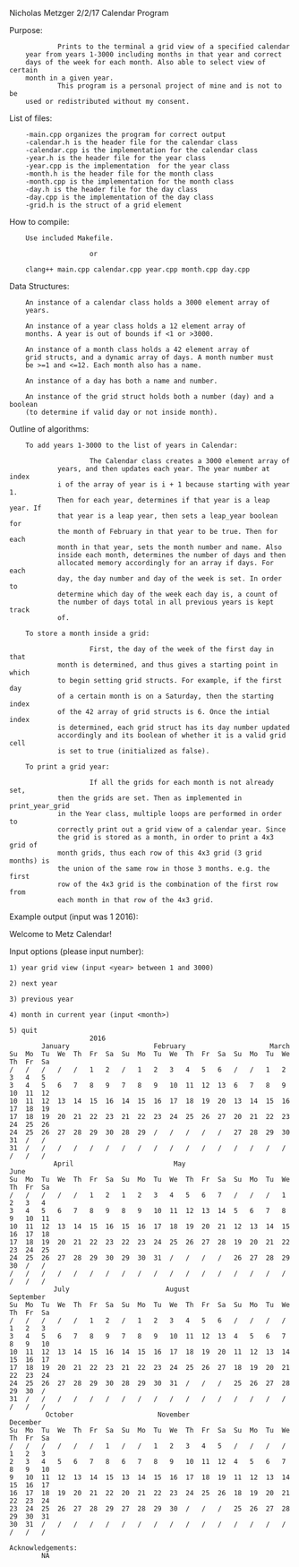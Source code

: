 Nicholas Metzger
2/2/17
Calendar Program


Purpose:

                Prints to the terminal a grid view of a specified calendar 
        year from years 1-3000 including months in that year and correct
        days of the week for each month. Also able to select view of certain
        month in a given year.
                This program is a personal project of mine and is not to be
        used or redistributed without my consent.

List of files:

        -main.cpp organizes the program for correct output
        -calendar.h is the header file for the calendar class
        -calendar.cpp is the implementation for the calendar class
        -year.h is the header file for the year class
        -year.cpp is the implementation  for the year class
        -month.h is the header file for the month class
        -month.cpp is the implementation for the month class
        -day.h is the header file for the day class
        -day.cpp is the implementation of the day class
        -grid.h is the struct of a grid element

How to compile:

        Use included Makefile.
                
                        or

        clang++ main.cpp calendar.cpp year.cpp month.cpp day.cpp

Data Structures:
        
        An instance of a calendar class holds a 3000 element array of
        years. 
        
        An instance of a year class holds a 12 element array of 
        months. A year is out of bounds if <1 or >3000.
                
        An instance of a month class holds a 42 element array of 
        grid structs, and a dynamic array of days. A month number must 
        be >=1 and <=12. Each month also has a name.
                
        An instance of a day has both a name and number.
        
        An instance of the grid struct holds both a number (day) and a boolean
        (to determine if valid day or not inside month).        


Outline of algorithms:
        
        To add years 1-3000 to the list of years in Calendar:
                
                        The Calendar class creates a 3000 element array of 
                years, and then updates each year. The year number at index
                i of the array of year is i + 1 because starting with year 1.
                Then for each year, determines if that year is a leap year. If
                that year is a leap year, then sets a leap_year boolean for 
                the month of February in that year to be true. Then for each
                month in that year, sets the month number and name. Also 
                inside each month, determines the number of days and then
                allocated memory accordingly for an array if days. For each
                day, the day number and day of the week is set. In order to
                determine which day of the week each day is, a count of 
                the number of days total in all previous years is kept track
                of.

        To store a month inside a grid: 
                
                        First, the day of the week of the first day in that
                month is determined, and thus gives a starting point in which
                to begin setting grid structs. For example, if the first day
                of a certain month is on a Saturday, then the starting index
                of the 42 array of grid structs is 6. Once the intial index
                is determined, each grid struct has its day number updated
                accordingly and its boolean of whether it is a valid grid cell
                is set to true (initialized as false). 

        To print a grid year: 
        
                        If all the grids for each month is not already set,
                then the grids are set. Then as implemented in print_year_grid
                in the Year class, multiple loops are performed in order to
                correctly print out a grid view of a calendar year. Since
                the grid is stored as a month, in order to print a 4x3 grid of
                month grids, thus each row of this 4x3 grid (3 grid months) is 
                the union of the same row in those 3 months. e.g. the first
                row of the 4x3 grid is the combination of the first row from
                each month in that row of the 4x3 grid.

Example output (input was 1 2016):

Welcome to Metz Calendar!

Input options (please input number): 

	1) year grid view (input <year> between 1 and 3000)

	2) next year

	3) previous year

	4) month in current year (input <month>)

	5) quit
						2016
         	January                     February                     March
	Su  Mo  Tu  We  Th  Fr  Sa  Su  Mo  Tu  We  Th  Fr  Sa  Su  Mo  Tu  We  Th  Fr  Sa  
	/   /   /   /   /   1   2   /   1   2   3   4   5   6   /   /   1   2   3   4   5   
	3   4   5   6   7   8   9   7   8   9   10  11  12  13  6   7   8   9   10  11  12  
	10  11  12  13  14  15  16  14  15  16  17  18  19  20  13  14  15  16  17  18  19  
	17  18  19  20  21  22  23  21  22  23  24  25  26  27  20  21  22  23  24  25  26  
	24  25  26  27  28  29  30  28  29  /   /   /   /   /   27  28  29  30  31  /   /   
	31  /   /   /   /   /   /   /   /   /   /   /   /   /   /   /   /   /   /   /   /   
        	   April                         May                        June
	Su  Mo  Tu  We  Th  Fr  Sa  Su  Mo  Tu  We  Th  Fr  Sa  Su  Mo  Tu  We  Th  Fr  Sa  
	/   /   /   /   /   1   2   1   2   3   4   5   6   7   /   /   /   1   2   3   4   
	3   4   5   6   7   8   9   8   9   10  11  12  13  14  5   6   7   8   9   10  11  
	10  11  12  13  14  15  16  15  16  17  18  19  20  21  12  13  14  15  16  17  18  
	17  18  19  20  21  22  23  22  23  24  25  26  27  28  19  20  21  22  23  24  25  
	24  25  26  27  28  29  30  29  30  31  /   /   /   /   26  27  28  29  30  /   /   
	/   /   /   /   /   /   /   /   /   /   /   /   /   /   /   /   /   /   /   /   /   
        	   July                        August                   September
	Su  Mo  Tu  We  Th  Fr  Sa  Su  Mo  Tu  We  Th  Fr  Sa  Su  Mo  Tu  We  Th  Fr  Sa  
	/   /   /   /   /   1   2   /   1   2   3   4   5   6   /   /   /   /   1   2   3   
	3   4   5   6   7   8   9   7   8   9   10  11  12  13  4   5   6   7   8   9   10  
	10  11  12  13  14  15  16  14  15  16  17  18  19  20  11  12  13  14  15  16  17  
	17  18  19  20  21  22  23  21  22  23  24  25  26  27  18  19  20  21  22  23  24  
	24  25  26  27  28  29  30  28  29  30  31  /   /   /   25  26  27  28  29  30  /   
	31  /   /   /   /   /   /   /   /   /   /   /   /   /   /   /   /   /   /   /   /   
        	 October                     November                    December
	Su  Mo  Tu  We  Th  Fr  Sa  Su  Mo  Tu  We  Th  Fr  Sa  Su  Mo  Tu  We  Th  Fr  Sa  
	/   /   /   /   /   /   1   /   /   1   2   3   4   5   /   /   /   /   1   2   3   
	2   3   4   5   6   7   8   6   7   8   9   10  11  12  4   5   6   7   8   9   10  
	9   10  11  12  13  14  15  13  14  15  16  17  18  19  11  12  13  14  15  16  17  
	16  17  18  19  20  21  22  20  21  22  23  24  25  26  18  19  20  21  22  23  24  
	23  24  25  26  27  28  29  27  28  29  30  /   /   /   25  26  27  28  29  30  31  
	30  31  /   /   /   /   /   /   /   /   /   /   /   /   /   /   /   /   /   /   /   

	Acknowledgements:
        	NA
	

